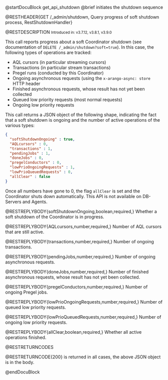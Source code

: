 
@startDocuBlock get_api_shutdown
@brief initiates the shutdown sequence

@RESTHEADER{GET /_admin/shutdown, Query progress of soft shutdown process, RestShutdownHandler}

@RESTDESCRIPTION
<small>Introduced in: v3.7.12, v3.8.1, v3.9.0</small>

This call reports progress about a soft Coordinator shutdown (see
documentation of `DELETE /_admin/shutdown?soft=true`). 
In this case, the following types of operations are tracked:

 - AQL cursors (in particular streaming cursors)
 - Transactions (in particular stream transactions)
 - Pregel runs (conducted by this Coordinator)
 - Ongoing asynchronous requests (using the `x-arango-async: store` HTTP header
 - Finished asynchronous requests, whose result has not yet been
   collected
 - Queued low priority requests (most normal requests)
 - Ongoing low priority requests

This call returns a JSON object of the following shape, indicating the
fact that a soft shutdown is ongoing and the number of active operations
of the various types:

```json
{
  "softShutdownOngoing" : true,
  "AQLcursors" : 0,
  "transactions" : 1,
  "pendingJobs" : 1,
  "doneJobs" : 0,
  "pregelConductors" : 0,
  "lowPrioOngoingRequests" : 1,
  "lowPrioQueuedRequests" : 0,
  "allClear" : false
}
```

Once all numbers have gone to 0, the flag `allClear` is set and the
Coordinator shuts down automatically. This API is not available on
DB-Servers and Agents.


@RESTREPLYBODY{softShutdownOngoing,boolean,required,}
Whether a soft shutdown of the Coordinator is in progress.

@RESTREPLYBODY{AQLcursors,number,required,}
Number of AQL cursors that are still active.

@RESTREPLYBODY{transactions,number,required,}
Number of ongoing transactions.

@RESTREPLYBODY{pendingJobs,number,required,}
Number of ongoing asynchronous requests.

@RESTREPLYBODY{doneJobs,number,required,}
Number of finished asynchronous requests, whose result has not yet been collected.

@RESTREPLYBODY{pregelConductors,number,required,}
Number of ongoing Pregel jobs.

@RESTREPLYBODY{lowPrioOngoingRequests,number,required,}
Number of queued low priority requests.

@RESTREPLYBODY{lowPrioQueuedRequests,number,required,}
Number of ongoing low priority requests.

@RESTREPLYBODY{allClear,boolean,required,}
Whether all active operations finished.

@RESTRETURNCODES

@RESTRETURNCODE{200}
is returned in all cases, the above JSON object is in the body.

@endDocuBlock

